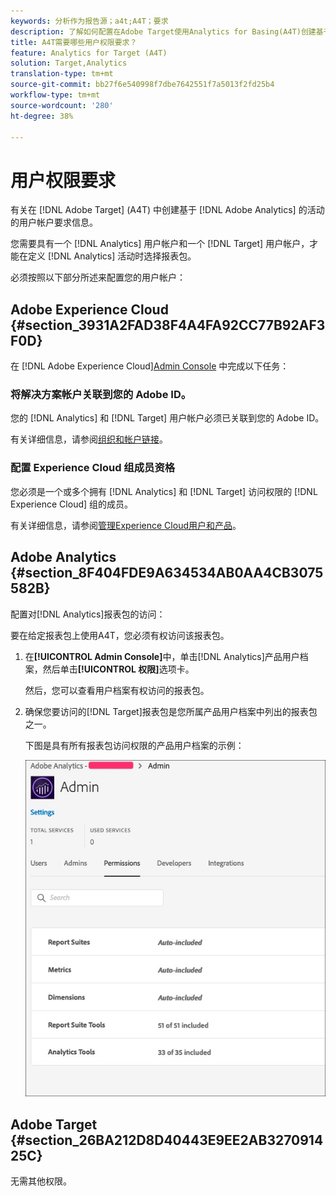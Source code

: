 ```yaml
---
keywords: 分析作为报告源；a4t;A4T；要求
description: 了解如何配置在Adobe Target使用Analytics for Basing(A4T)创建基于Adobe Analytics的活动所需的用户帐户要求。
title: A4T需要哪些用户权限要求？
feature: Analytics for Target (A4T)
solution: Target,Analytics
translation-type: tm+mt
source-git-commit: bb27f6e540998f7dbe7642551f7a5013f2fd25b4
workflow-type: tm+mt
source-wordcount: '280'
ht-degree: 38%

---
```



# 用户权限要求

有关在 [!DNL Adobe Target] (A4T) 中创建基于 [!DNL Adobe Analytics] 的活动的用户帐户要求信息。

您需要具有一个 [!DNL Analytics] 用户帐户和一个 [!DNL Target] 用户帐户，才能在定义 [!DNL Analytics] 活动时选择报表包。

必须按照以下部分所述来配置您的用户帐户：

## Adobe Experience Cloud {#section_3931A2FAD38F4A4FA92CC77B92AF3F0D}

在 [!DNL Adobe Experience Cloud][Admin Console](https://adminconsole.adobe.com) 中完成以下任务：

### 将解决方案帐户关联到您的 Adobe ID。

您的 [!DNL Analytics] 和 [!DNL Target] 用户帐户必须已关联到您的 Adobe ID。

有关详细信息，请参阅[组织和帐户链接](https://docs.adobe.com/help/en/core-services/interface/manage-users-and-products/organizations.html)。

### 配置 Experience Cloud 组成员资格

您必须是一个或多个拥有 [!DNL Analytics] 和 [!DNL Target] 访问权限的 [!DNL Experience Cloud] 组的成员。

有关详细信息，请参阅[管理Experience Cloud用户和产品](https://experienceleague.adobe.com/docs/core-services/interface/manage-users-and-products/admin-getting-started.html)。

## Adobe Analytics {#section_8F404FDE9A634534AB0AA4CB3075582B}

配置对[!DNL Analytics]报表包的访问：

要在给定报表包上使用A4T，您必须有权访问该报表包。

1. 在&#x200B;**[!UICONTROL Admin Console]**&#x200B;中，单击[!DNL Analytics]产品用户档案，然后单击&#x200B;**[!UICONTROL 权限]**&#x200B;选项卡。

   然后，您可以查看用户档案有权访问的报表包。

1. 确保您要访问的[!DNL Target]报表包是您所属产品用户档案中列出的报表包之一。

   下图是具有所有报表包访问权限的产品用户档案的示例：

   ![Admin Console权限选项卡](/help/c-integrating-target-with-mac/a4t/assets/permissions-tab.png)

## Adobe Target {#section_26BA212D8D40443E9EE2AB327091425C}

无需其他权限。
